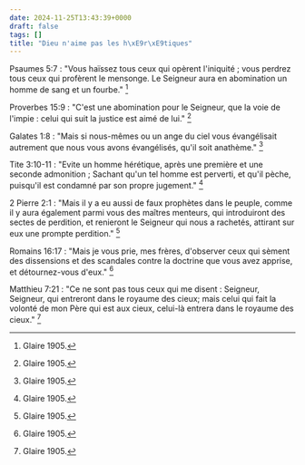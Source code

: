 ```yaml
---
date: 2024-11-25T13:43:39+0000
draft: false
tags: []
title: "Dieu n'aime pas les h\xE9r\xE9tiques"
---
```



Psaumes 5:7 : "Vous haïssez tous ceux qui opèrent l'iniquité ; vous perdrez tous ceux qui profèrent le mensonge. Le Seigneur aura en abomination un homme de sang et un fourbe." [^1]

[^1]: Glaire 1905.

Proverbes 15:9 : "C'est une abomination pour le Seigneur, que la voie de l'impie : celui qui suit la justice est aimé de lui." [^2]

[^2]: Glaire 1905.

Galates 1:8 : "Mais si nous-mêmes ou un ange du ciel vous évangélisait autrement que nous vous avons évangélisés, qu'il soit anathème." [^3]

[^3]: Glaire 1905.

Tite 3:10-11 : "Evite un homme hérétique, après une première et une seconde admonition ; Sachant qu'un tel homme est perverti, et qu'il pèche, puisqu'il est condamné par son propre jugement." [^4]

[^4]: Glaire 1905.

2 Pierre 2:1 : "Mais il y a eu aussi de faux prophètes dans le peuple, comme il y aura également parmi vous des maîtres menteurs, qui introduiront des sectes de perdition, et renieront le Seigneur qui nous a rachetés, attirant sur eux une prompte perdition." [^5]

[^5]: Glaire 1905.

Romains 16:17 : "Mais je vous prie, mes frères, d'observer ceux qui sèment des dissensions et des scandales contre la doctrine que vous avez apprise, et détournez-vous d'eux." [^6]

[^6]: Glaire 1905.

Matthieu 7:21 : "Ce ne sont pas tous ceux qui me disent : Seigneur, Seigneur, qui entreront dans le royaume des cieux; mais celui qui fait la volonté de mon Père qui est aux cieux, celui-là entrera dans le royaume des cieux." [^7]

[^7]: Glaire 1905.

